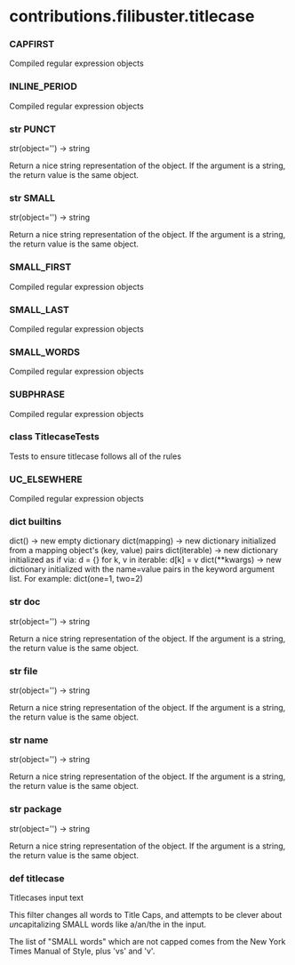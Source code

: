 # contributions.filibuster.titlecase

### CAPFIRST
Compiled regular expression objects
### INLINE_PERIOD
Compiled regular expression objects
### str PUNCT
str(object='') -> string

Return a nice string representation of the object.
If the argument is a string, the return value is the same object.
### str SMALL
str(object='') -> string

Return a nice string representation of the object.
If the argument is a string, the return value is the same object.
### SMALL_FIRST
Compiled regular expression objects
### SMALL_LAST
Compiled regular expression objects
### SMALL_WORDS
Compiled regular expression objects
### SUBPHRASE
Compiled regular expression objects
### class TitlecaseTests
Tests to ensure titlecase follows all of the rules
### UC_ELSEWHERE
Compiled regular expression objects
### dict __builtins__
dict() -> new empty dictionary
dict(mapping) -> new dictionary initialized from a mapping object's
(key, value) pairs
dict(iterable) -> new dictionary initialized as if via:
d = {}
for k, v in iterable:
d[k] = v
dict(**kwargs) -> new dictionary initialized with the name=value pairs
in the keyword argument list.  For example:  dict(one=1, two=2)
### str __doc__
str(object='') -> string

Return a nice string representation of the object.
If the argument is a string, the return value is the same object.
### str __file__
str(object='') -> string

Return a nice string representation of the object.
If the argument is a string, the return value is the same object.
### str __name__
str(object='') -> string

Return a nice string representation of the object.
If the argument is a string, the return value is the same object.
### str __package__
str(object='') -> string

Return a nice string representation of the object.
If the argument is a string, the return value is the same object.
### def titlecase
Titlecases input text

This filter changes all words to Title Caps, and attempts to be clever
about *un*capitalizing SMALL words like a/an/the in the input.

The list of "SMALL words" which are not capped comes from
the New York Times Manual of Style, plus 'vs' and 'v'.
